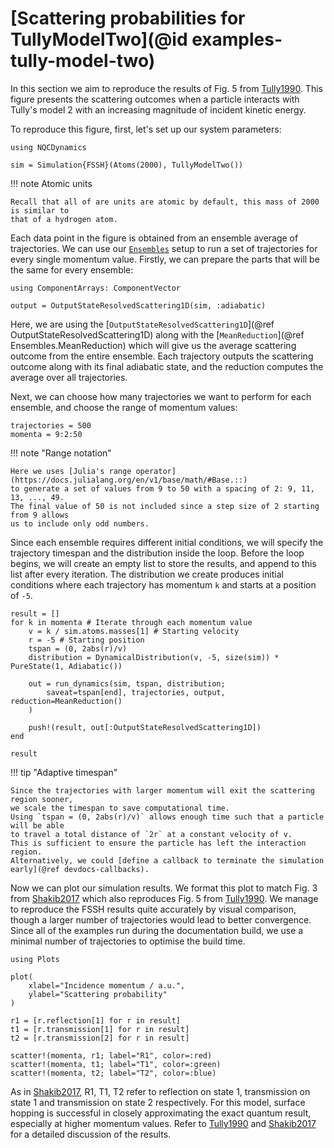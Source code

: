 # [Scattering probabilities for TullyModelTwo](@id examples-tully-model-two)

In this section we aim to reproduce the results of Fig. 5 from [Tully1990](@cite).
This figure presents the scattering outcomes when a particle interacts with Tully's model 2
with an increasing magnitude of incident kinetic energy.

To reproduce this figure, first, let's set up our system parameters:
```@example tullymodeltwo
using NQCDynamics

sim = Simulation{FSSH}(Atoms(2000), TullyModelTwo())
```

!!! note Atomic units

    Recall that all of are units are atomic by default, this mass of 2000 is similar to
    that of a hydrogen atom.

Each data point in the figure is obtained from an ensemble average of trajectories.
We can use our [`Ensembles`](@ref) setup to run a set of trajectories for every single
momentum value.
Firstly, we can prepare the parts that will be the same for every ensemble:
```@example tullymodeltwo
using ComponentArrays: ComponentVector

output = OutputStateResolvedScattering1D(sim, :adiabatic)
```
Here, we are using the
[`OutputStateResolvedScattering1D`](@ref OutputStateResolvedScattering1D)
along with the [`MeanReduction`](@ref Ensembles.MeanReduction) which will give us
the average scattering outcome from the entire ensemble.
Each trajectory outputs the scattering outcome along with its final adiabatic state, and the reduction
computes the average over all trajectories.

Next, we can choose how many trajectories we want to perform for each ensemble, and
choose the range of momentum values:
```@example tullymodeltwo
trajectories = 500
momenta = 9:2:50
```

!!! note "Range notation"

    Here we uses [Julia's range operator](https://docs.julialang.org/en/v1/base/math/#Base.::)
    to generate a set of values from 9 to 50 with a spacing of 2: 9, 11, 13, ..., 49.
    The final value of 50 is not included since a step size of 2 starting from 9 allows
    us to include only odd numbers.

Since each ensemble requires different initial conditions, we will specify the trajectory timespan
and the distribution inside the loop.
Before the loop begins, we will create an empty list to store the results, and append
to this list after every iteration.
The distribution we create produces initial conditions where each trajectory has momentum `k`
and starts at a position of `-5`. 
```@example tullymodeltwo
result = []
for k in momenta # Iterate through each momentum value
    v = k / sim.atoms.masses[1] # Starting velocity
    r = -5 # Starting position
    tspan = (0, 2abs(r)/v)
    distribution = DynamicalDistribution(v, -5, size(sim)) * PureState(1, Adiabatic())

    out = run_dynamics(sim, tspan, distribution;
        saveat=tspan[end], trajectories, output, reduction=MeanReduction()
    )

    push!(result, out[:OutputStateResolvedScattering1D])
end

result
```

!!! tip "Adaptive timespan"

    Since the trajectories with larger momentum will exit the scattering region sooner,
    we scale the timespan to save computational time.
    Using `tspan = (0, 2abs(r)/v)` allows enough time such that a particle will be able
    to travel a total distance of `2r` at a constant velocity of v.
    This is sufficient to ensure the particle has left the interaction region.
    Alternatively, we could [define a callback to terminate the simulation early](@ref devdocs-callbacks).

Now we can plot our simulation results. We format this plot to match Fig. 3 from
[Shakib2017](@cite) which also reproduces Fig. 5 from [Tully1990](@cite).
We manage to reproduce the FSSH results quite accurately by visual comparison, though a larger number of trajectories
would lead to better convergence.
Since all of the examples run during the documentation build, we use a minimal number
of trajectories to optimise the build time.

```@example tullymodeltwo
using Plots

plot(
    xlabel="Incidence momentum / a.u.",
    ylabel="Scattering probability"
)

r1 = [r.reflection[1] for r in result]
t1 = [r.transmission[1] for r in result]
t2 = [r.transmission[2] for r in result]

scatter!(momenta, r1; label="R1", color=:red)
scatter!(momenta, t1; label="T1", color=:green)
scatter!(momenta, t2; label="T2", color=:blue)
```

As in [Shakib2017](@cite), R1, T1, T2 refer to reflection on state 1, transmission on
state 1 and transmission on state 2 respectively.
For this model, surface hopping is successful in closely approximating the exact quantum
result, especially at higher momentum values.
Refer to [Tully1990](@cite) and [Shakib2017](@cite) for a detailed discussion of the results.
